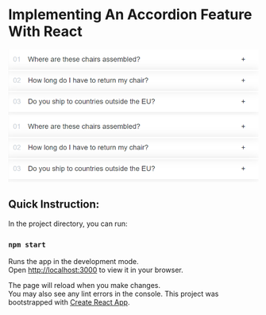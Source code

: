# Implementing An Accordion Feature With React

<img src="./shot1.PNG" width=600>
<img src="./shot1.PNG" width=600>

## Quick Instruction:

In the project directory, you can run:

### `npm start`

Runs the app in the development mode.\
Open [http://localhost:3000](http://localhost:3000) to view it in your browser.

The page will reload when you make changes.\
You may also see any lint errors in the console.
This project was bootstrapped with [Create React App](https://github.com/facebook/create-react-app).
